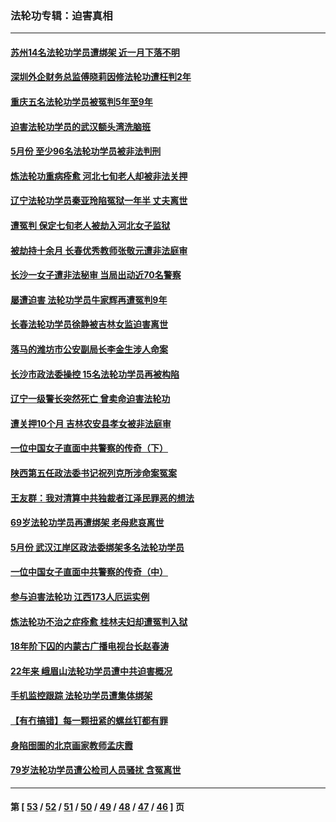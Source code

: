 ### 法轮功专辑：迫害真相
---
#### [苏州14名法轮功学员遭绑架 近一月下落不明](../../pages/nf4379/n13007209.md) 
#### [深圳外企财务总监傅晓莉因修法轮功遭枉判2年](../../pages/nf4379/n13004946.md) 
#### [重庆五名法轮功学员被冤判5年至9年](../../pages/nf4379/n13004833.md) 
#### [迫害法轮功学员的武汉额头湾洗脑班](../../pages/nf4379/n13003316.md) 
#### [5月份 至少96名法轮功学员被非法判刑](../../pages/nf4379/n13003083.md) 
#### [炼法轮功重病痊愈 河北七旬老人却被非法关押](../../pages/nf4379/n13002832.md) 
#### [辽宁法轮功学员秦亚玲陷冤狱一年半 丈夫离世](../../pages/nf4379/n12998985.md) 
#### [遭冤判 保定七旬老人被劫入河北女子监狱](../../pages/nf4379/n12999420.md) 
#### [被劫持十余月 长春优秀教师张敬元遭非法庭审](../../pages/nf4379/n12998678.md) 
#### [长沙一女子遭非法秘审 当局出动近70名警察](../../pages/nf4379/n12996085.md) 
#### [屡遭迫害 法轮功学员牛家辉再遭冤判9年](../../pages/nf4379/n12995918.md) 
#### [长春法轮功学员徐静被吉林女监迫害离世](../../pages/nf4379/n12996729.md) 
#### [落马的潍坊市公安副局长李金生涉人命案](../../pages/nf4379/n12993922.md) 
#### [长沙市政法委操控 15名法轮功学员再被构陷](../../pages/nf4379/n12993415.md) 
#### [辽宁一级警长突然死亡 曾卖命迫害法轮功](../../pages/nf4379/n12991582.md) 
#### [遭关押10个月 吉林农安县孝女被非法庭审](../../pages/nf4379/n12991125.md) 
#### [一位中国女子直面中共警察的传奇（下）](../../pages/nf4379/n12989706.md) 
#### [陕西第五任政法委书记祝列克所涉命案冤案](../../pages/nf4379/n12988803.md) 
#### [王友群：我对清算中共独裁者江泽民罪恶的想法](../../pages/nf4379/n12990272.md) 
#### [69岁法轮功学员再遭绑架 老母悲哀离世](../../pages/nf4379/n12988169.md) 
#### [5月份 武汉江岸区政法委绑架多名法轮功学员](../../pages/nf4379/n12988190.md) 
#### [一位中国女子直面中共警察的传奇（中）](../../pages/nf4379/n12987620.md) 
#### [参与迫害法轮功 江西173人厄运实例](../../pages/nf4379/n12986119.md) 
#### [炼法轮功不治之症痊愈 桂林夫妇却遭冤判入狱](../../pages/nf4379/n12985744.md) 
#### [18年阶下囚的内蒙古广播电视台长赵春涛](../../pages/nf4379/n12980249.md) 
#### [22年来 峨眉山法轮功学员遭中共迫害概况](../../pages/nf4379/n12974308.md) 
#### [手机监控跟踪 法轮功学员遭集体绑架](../../pages/nf4379/n12977989.md) 
#### [【有冇搞错】每一颗扭紧的螺丝钉都有罪](../../pages/nf4379/n12977983.md) 
#### [身陷囹圄的北京画家教师孟庆霞](../../pages/nf4379/n12977437.md) 
#### [79岁法轮功学员遭公检司人员骚扰 含冤离世](../../pages/nf4379/n12976879.md) 

---
#### 第 [ [53](./53.md) / [52](./52.md) / [51](./51.md) / [50](./50.md) / [49](./49.md) / [48](./48.md) / [47](./47.md) / [46](./46.md) ] 页
